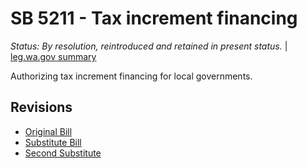 # SB 5211 - Tax increment financing
*Status: By resolution, reintroduced and retained in present status.* | [leg.wa.gov summary](https://app.leg.wa.gov/billsummary?BillNumber=5211&Year=2021)

Authorizing tax increment financing for local governments.

## Revisions
* [Original Bill](1/)
* [Substitute Bill](S/)
* [Second Substitute](S2/)